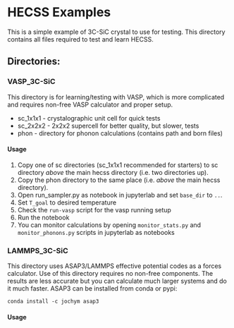 # HECSS Examples

This is a simple example of 3C-SiC crystal to use for testing.
This directory contains all files required to test and learn HECSS.

## Directories:

### VASP_3C-SiC

This directory is for learning/testing with VASP, which is more complicated and requires non-free VASP calculator and proper setup.
- sc_1x1x1 - crystalographic unit cell for quick tests
- sc_2x2x2 - 2x2x2 supercell for better quality, but slower, tests
- phon - directory for phonon calculations (contains path and born files)

#### Usage

1. Copy one of sc directories (sc_1x1x1 recommended for starters) to sc directory *above* the main hecss directory (i.e. two directories up).
2. Copy the phon directory to the same place (i.e. *above* the main hecss directory).
3. Open run_sampler.py as notebook in jupyterlab and set `base_dir` to `..`.
4. Set `T_goal` to desired temperature
5. Check the `run-vasp` script for the vasp running setup
5. Run the notebook
6. You can monitor calculations by opening `monitor_stats.py` and `monitor_phonons.py` 
   scripts in jupyterlab as notebooks


### LAMMPS_3C-SiC

This directory uses ASAP3/LAMMPS effective potential codes as a forces calculator.
Use of this directory requires no non-free components. The results are less accurate but you can calculate much larger systems and do it much faster. ASAP3 can be installed from conda or pypi:
```
conda install -c jochym asap3
```

#### Usage


